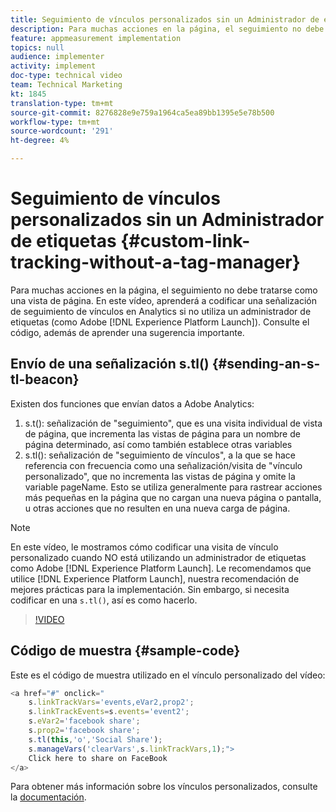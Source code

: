 ```yaml
---
title: Seguimiento de vínculos personalizados sin un Administrador de etiquetas
description: Para muchas acciones en la página, el seguimiento no debe tratarse como una vista de página. En este vídeo, aprenderá a codificar una señalización de seguimiento de vínculos en Analytics si no utiliza un administrador de etiquetas (como Experience Platform Launch). Consulte el código, además de aprender una sugerencia importante.
feature: appmeasurement implementation
topics: null
audience: implementer
activity: implement
doc-type: technical video
team: Technical Marketing
kt: 1845
translation-type: tm+mt
source-git-commit: 8276828e9e759a1964ca5ea89bb1395e5e78b500
workflow-type: tm+mt
source-wordcount: '291'
ht-degree: 4%

---
```



# Seguimiento de vínculos personalizados sin un Administrador de etiquetas {#custom-link-tracking-without-a-tag-manager}

Para muchas acciones en la página, el seguimiento no debe tratarse como una vista de página. En este vídeo, aprenderá a codificar una señalización de seguimiento de vínculos en Analytics si no utiliza un administrador de etiquetas (como Adobe [!DNL Experience Platform Launch]). Consulte el código, además de aprender una sugerencia importante.

## Envío de una señalización s.tl() {#sending-an-s-tl-beacon}

Existen dos funciones que envían datos a Adobe Analytics:

1. s.t(): señalización de &quot;seguimiento&quot;, que es una visita individual de vista de página, que incrementa las vistas de página para un nombre de página determinado, así como también establece otras variables
1. s.tl(): señalización de &quot;seguimiento de vínculos&quot;, a la que se hace referencia con frecuencia como una señalización/visita de &quot;vínculo personalizado&quot;, que no incrementa las vistas de página y omite la variable pageName. Esto se utiliza generalmente para rastrear acciones más pequeñas en la página que no cargan una nueva página o pantalla, u otras acciones que no resulten en una nueva carga de página.

>[!NOTE]
>
>En este vídeo, le mostramos cómo codificar una visita de vínculo personalizado cuando NO está utilizando un administrador de etiquetas como Adobe [!DNL Experience Platform Launch]. Le recomendamos que utilice [!DNL Experience Platform Launch], nuestra recomendación de mejores prácticas para la implementación. Sin embargo, si necesita codificar en una `s.tl()`, así es como hacerlo.

>[!VIDEO](https://video.tv.adobe.com/v/25832/?quality=12)

## Código de muestra {#sample-code}

Este es el código de muestra utilizado en el vínculo personalizado del vídeo:

```JavaScript
<a href="#" onclick="
    s.linkTrackVars='events,eVar2,prop2';
    s.linkTrackEvents=s.events='event2';
    s.eVar2='facebook share';
    s.prop2='facebook share';
    s.tl(this,'o','Social Share');
    s.manageVars('clearVars',s.linkTrackVars,1);">
    Click here to share on FaceBook
</a>
```

Para obtener más información sobre los vínculos personalizados, consulte la [documentación](https://marketing.adobe.com/resources/help/es_ES/sc/implement/function_tl.html).
